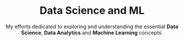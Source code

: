 <h1 align="center">Data Science and ML</h1>
<p align="center">My efforts dedicated to exploring and understanding the essential <b>Data Science</b>, <b>Data Analytics</b> and <b>Machine Learning</b> concepts. </p>

